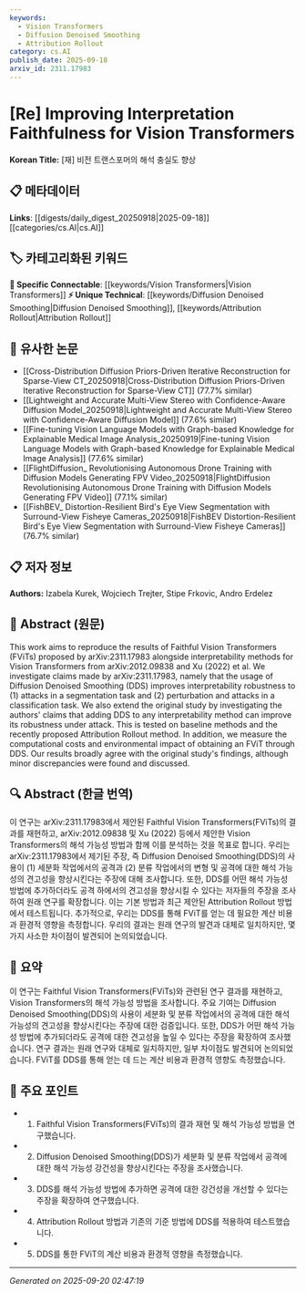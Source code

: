 ```yaml
---
keywords:
  - Vision Transformers
  - Diffusion Denoised Smoothing
  - Attribution Rollout
category: cs.AI
publish_date: 2025-09-18
arxiv_id: 2311.17983
---
```


<!-- KEYWORD_LINKING_METADATA:
{
  "processed_timestamp": "2025-09-22 22:01:07.768558",
  "vocabulary_version": "1.0",
  "selected_keywords": [
    "Vision Transformers",
    "Diffusion Denoised Smoothing",
    "Attribution Rollout"
  ],
  "rejected_keywords": [
    "Interpretability Methods"
  ],
  "similarity_scores": {
    "Vision Transformers": 0.9,
    "Diffusion Denoised Smoothing": 0.8,
    "Attribution Rollout": 0.75
  },
  "extraction_method": "AI_prompt_based",
  "budget_applied": true
}
-->

# [Re] Improving Interpretation Faithfulness for Vision Transformers

**Korean Title:** [재] 비전 트랜스포머의 해석 충실도 향상

## 📋 메타데이터

**Links**: [[digests/daily_digest_20250918|2025-09-18]]       [[categories/cs.AI|cs.AI]]

## 🏷️ 카테고리화된 키워드
**🔗 Specific Connectable**: [[keywords/Vision Transformers|Vision Transformers]]
**⚡ Unique Technical**: [[keywords/Diffusion Denoised Smoothing|Diffusion Denoised Smoothing]], [[keywords/Attribution Rollout|Attribution Rollout]]

## 🔗 유사한 논문
- [[Cross-Distribution Diffusion Priors-Driven Iterative Reconstruction for Sparse-View CT_20250918|Cross-Distribution Diffusion Priors-Driven Iterative Reconstruction for Sparse-View CT]] (77.7% similar)
- [[Lightweight and Accurate Multi-View Stereo with Confidence-Aware Diffusion Model_20250918|Lightweight and Accurate Multi-View Stereo with Confidence-Aware Diffusion Model]] (77.6% similar)
- [[Fine-tuning Vision Language Models with Graph-based Knowledge for Explainable Medical Image Analysis_20250919|Fine-tuning Vision Language Models with Graph-based Knowledge for Explainable Medical Image Analysis]] (77.6% similar)
- [[FlightDiffusion_ Revolutionising Autonomous Drone Training with Diffusion Models Generating FPV Video_20250918|FlightDiffusion Revolutionising Autonomous Drone Training with Diffusion Models Generating FPV Video]] (77.1% similar)
- [[FishBEV_ Distortion-Resilient Bird's Eye View Segmentation with Surround-View Fisheye Cameras_20250918|FishBEV Distortion-Resilient Bird's Eye View Segmentation with Surround-View Fisheye Cameras]] (76.7% similar)

## 📋 저자 정보

**Authors:** Izabela Kurek, Wojciech Trejter, Stipe Frkovic, Andro Erdelez

## 📄 Abstract (원문)

This work aims to reproduce the results of Faithful Vision Transformers
(FViTs) proposed by arXiv:2311.17983 alongside interpretability methods for
Vision Transformers from arXiv:2012.09838 and Xu (2022) et al. We investigate
claims made by arXiv:2311.17983, namely that the usage of Diffusion Denoised
Smoothing (DDS) improves interpretability robustness to (1) attacks in a
segmentation task and (2) perturbation and attacks in a classification task. We
also extend the original study by investigating the authors' claims that adding
DDS to any interpretability method can improve its robustness under attack.
This is tested on baseline methods and the recently proposed Attribution
Rollout method. In addition, we measure the computational costs and
environmental impact of obtaining an FViT through DDS. Our results broadly
agree with the original study's findings, although minor discrepancies were
found and discussed.

## 🔍 Abstract (한글 번역)

이 연구는 arXiv:2311.17983에서 제안된 Faithful Vision Transformers(FViTs)의 결과를 재현하고, arXiv:2012.09838 및 Xu (2022) 등에서 제안한 Vision Transformers의 해석 가능성 방법과 함께 이를 분석하는 것을 목표로 합니다. 우리는 arXiv:2311.17983에서 제기된 주장, 즉 Diffusion Denoised Smoothing(DDS)의 사용이 (1) 세분화 작업에서의 공격과 (2) 분류 작업에서의 변형 및 공격에 대한 해석 가능성의 견고성을 향상시킨다는 주장에 대해 조사합니다. 또한, DDS를 어떤 해석 가능성 방법에 추가하더라도 공격 하에서의 견고성을 향상시킬 수 있다는 저자들의 주장을 조사하여 원래 연구를 확장합니다. 이는 기본 방법과 최근 제안된 Attribution Rollout 방법에서 테스트됩니다. 추가적으로, 우리는 DDS를 통해 FViT를 얻는 데 필요한 계산 비용과 환경적 영향을 측정합니다. 우리의 결과는 원래 연구의 발견과 대체로 일치하지만, 몇 가지 사소한 차이점이 발견되어 논의되었습니다.

## 📝 요약

이 연구는 Faithful Vision Transformers(FViTs)와 관련된 연구 결과를 재현하고, Vision Transformers의 해석 가능성 방법을 조사합니다. 주요 기여는 Diffusion Denoised Smoothing(DDS)의 사용이 세분화 및 분류 작업에서의 공격에 대한 해석 가능성의 견고성을 향상시킨다는 주장에 대한 검증입니다. 또한, DDS가 어떤 해석 가능성 방법에 추가되더라도 공격에 대한 견고성을 높일 수 있다는 주장을 확장하여 조사했습니다. 연구 결과는 원래 연구와 대체로 일치하지만, 일부 차이점도 발견되어 논의되었습니다. FViT를 DDS를 통해 얻는 데 드는 계산 비용과 환경적 영향도 측정했습니다.

## 🎯 주요 포인트

- 1. Faithful Vision Transformers(FViTs)의 결과 재현 및 해석 가능성 방법을 연구했습니다.

- 2. Diffusion Denoised Smoothing(DDS)가 세분화 및 분류 작업에서 공격에 대한 해석 가능성 강건성을 향상시킨다는 주장을 조사했습니다.

- 3. DDS를 해석 가능성 방법에 추가하면 공격에 대한 강건성을 개선할 수 있다는 주장을 확장하여 연구했습니다.

- 4. Attribution Rollout 방법과 기존의 기준 방법에 DDS를 적용하여 테스트했습니다.

- 5. DDS를 통한 FViT의 계산 비용과 환경적 영향을 측정했습니다.

---

*Generated on 2025-09-20 02:47:19*